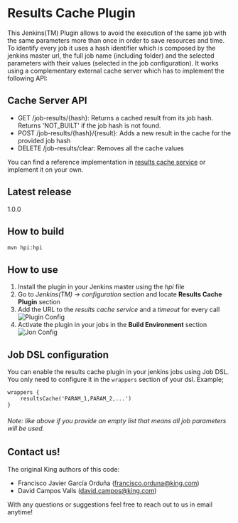 Results Cache Plugin
====================
This Jenkins(TM) Plugin allows to avoid the execution of the same job with the same parameters more than once in order
to save resources and time.
To identify every job it uses a hash identifier which is composed by the jenkins master url, the full job name (including folder) and
the selected parameters with their values (selected in the job configuration).
It works using a complementary external cache server which has to implement the following API:

Cache Server API
----------------
* GET /job-results/{hash}: Returns a cached result from its job hash. Returns 'NOT_BUILT' if the job hash is not found.
* POST /job-results/{hash}/{result}: Adds a new result in the cache for the provided job hash
* DELETE /job-results/clear: Removes all the cache values

You can find a reference implementation in [results cache service](https://github.com/king/results-cache-service) or implement it on your own.

Latest release
--------------
1.0.0

How to build
------------
```mvn hpi:hpi```

How to use
----------
1. Install the plugin in your Jenkins master using the *hpi* file
2. Go to *Jenkins(TM) -> configuration* section and locate **Results Cache Plugin** section
3. Add the URL to the *results cache service* and a *timeout* for every call ![Plugin Config](./docs/plugin-config.png)
4. Activate the plugin in your jobs in the **Build Environment** section ![Jon Config](./docs/job-config.png)

Job DSL configuration
---------------------
You can enable the results cache plugin in your jenkins jobs using Job DSL. You only need to configure it in the `wrappers` section of your dsl. Example;

```
wrappers {
	resultsCache('PARAM_1,PARAM_2,...')
}
```

###### Note: like above if you provide an empty list that means all job parameters will be used.

Contact us!
------------

The original King authors of this code:

 - Francisco Javier García Orduña (francisco.orduna@king.com)
 - David Campos Valls (david.campos@king.com)

With any questions or suggestions feel free to reach out to us in email anytime!
